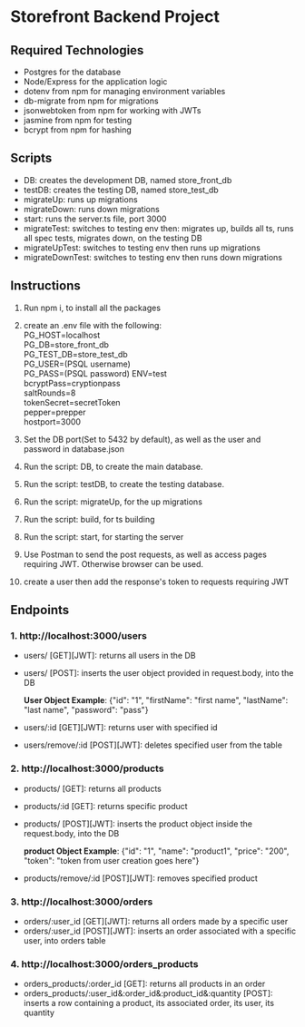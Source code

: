 # Storefront Backend Project

## Required Technologies

- Postgres for the database
- Node/Express for the application logic
- dotenv from npm for managing environment variables
- db-migrate from npm for migrations
- jsonwebtoken from npm for working with JWTs
- jasmine from npm for testing
- bcrypt from npm for hashing

## Scripts
- DB:  creates the development DB, named store_front_db
- testDB:  creates the testing DB, named store_test_db
- migrateUp:  runs up migrations
- migrateDown:  runs down migrations
- start:  runs the server.ts file, port 3000
- migrateTest:  switches to testing env then: migrates up, builds all ts, runs all spec tests, migrates down, on the testing DB
- migrateUpTest:  switches to testing env then runs up migrations
- migrateDownTest: switches to testing env then runs down migrations

## Instructions
1. Run npm i, to install all the packages

2. create an .env file with the following:  
    PG_HOST=localhost  
    PG_DB=store_front_db  
    PG_TEST_DB=store_test_db  
    PG_USER=(PSQL username)  
    PG_PASS=(PSQL password)
    ENV=test  
    bcryptPass=cryptionpass  
    saltRounds=8  
    tokenSecret=secretToken  
    pepper=prepper  
    hostport=3000  

3. Set the DB port(Set to 5432 by default), as well as the user and password in database.json

4. Run the script: DB, to create the main database.

5. Run the script: testDB, to create the testing database.

6. Run the script: migrateUp, for the up migrations

7. Run the script: build, for ts building

8. Run the script: start, for starting the server

9. Use Postman to send the post requests, as well as access pages requiring JWT. Otherwise browser can be used.

10. create a user then add the response's token to requests requiring JWT

## Endpoints

### 1. http://localhost:3000/users
- users/ [GET][JWT]: returns all users in the DB
- users/ [POST]: inserts the user object provided in request.body, into the DB  

    **User Object Example**: {"id": "1", "firstName": "first name", "lastName": "last name", "password": "pass"} 

- users/:id [GET][JWT]: returns user with specified id
- users/remove/:id [POST][JWT]: deletes specified user from the table  

### 2. http://localhost:3000/products
- products/ [GET]: returns all products
- products/:id [GET]: returns specific product
- products/ [POST][JWT]: inserts the product object inside the request.body, into the DB  

    **product Object Example**: {"id": "1", "name": "product1", "price": "200", "token": "token from user creation goes here"}

- products/remove/:id [POST][JWT]: removes specified product  

### 3. http://localhost:3000/orders

- orders/:user_id [GET][JWT]: returns all orders made by a specific user
- orders/:user_id [POST][JWT]: inserts an order associated with a specific user, into orders table  

### 4. http://localhost:3000/orders_products
- orders_products/:order_id [GET]: returns all products in an order
- orders_products/:user_id&:order_id&:product_id&:quantity [POST]: inserts a row containing a product, its associated order, its user, its quantity